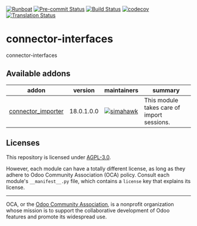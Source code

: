 
[![Runboat](https://img.shields.io/badge/runboat-Try%20me-875A7B.png)](https://runboat.odoo-community.org/builds?repo=OCA/connector-interfaces&target_branch=18.0)
[![Pre-commit Status](https://github.com/OCA/connector-interfaces/actions/workflows/pre-commit.yml/badge.svg?branch=18.0)](https://github.com/OCA/connector-interfaces/actions/workflows/pre-commit.yml?query=branch%3A18.0)
[![Build Status](https://github.com/OCA/connector-interfaces/actions/workflows/test.yml/badge.svg?branch=18.0)](https://github.com/OCA/connector-interfaces/actions/workflows/test.yml?query=branch%3A18.0)
[![codecov](https://codecov.io/gh/OCA/connector-interfaces/branch/18.0/graph/badge.svg)](https://codecov.io/gh/OCA/connector-interfaces)
[![Translation Status](https://translation.odoo-community.org/widgets/connector-interfaces-18-0/-/svg-badge.svg)](https://translation.odoo-community.org/engage/connector-interfaces-18-0/?utm_source=widget)

<!-- /!\ do not modify above this line -->

# connector-interfaces

connector-interfaces

<!-- /!\ do not modify below this line -->

<!-- prettier-ignore-start -->

[//]: # (addons)

Available addons
----------------
addon | version | maintainers | summary
--- | --- | --- | ---
[connector_importer](connector_importer/) | 18.0.1.0.0 | [![simahawk](https://github.com/simahawk.png?size=30px)](https://github.com/simahawk) | This module takes care of import sessions.

[//]: # (end addons)

<!-- prettier-ignore-end -->

## Licenses

This repository is licensed under [AGPL-3.0](LICENSE).

However, each module can have a totally different license, as long as they adhere to Odoo Community Association (OCA)
policy. Consult each module's `__manifest__.py` file, which contains a `license` key
that explains its license.

----
OCA, or the [Odoo Community Association](http://odoo-community.org/), is a nonprofit
organization whose mission is to support the collaborative development of Odoo features
and promote its widespread use.
